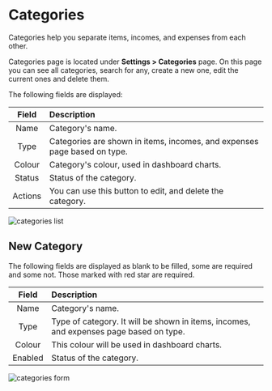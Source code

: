 Categories
==========

Categories help you separate items, incomes, and expenses from each other.

Categories page is located under **Settings > Categories** page. On this page you can see all categories, search for any, create a new one, edit the current ones and delete them.

The following fields are displayed:

|  Field  | Description                                                              |
| :-----: | :----------------------------------------------------------------------- |
|  Name   | Category's name.                                                         |
|  Type   | Categories are shown in items, incomes, and expenses page based on type. |
| Colour  | Category's colour, used in dashboard charts.                             |
| Status  | Status of the category.                                                  |
| Actions | You can use this button to edit, and delete the category.                |

![categories list](_images/categories.gif)

## New Category

The following fields are displayed as blank to be filled, some are required and some not. Those marked with red star are required.

|  Field  | Description                                                                            |
| :-----: | :------------------------------------------------------------------------------------- |
|  Name   | Category's name.                                                                       |
|  Type   | Type of category. It will be shown in items, incomes, and expenses page based on type. |
| Colour  | This colour will be used in dashboard charts.                                          |
| Enabled | Status of the category.                                                                |

![categories form](_images/categories-add-new.gif)

